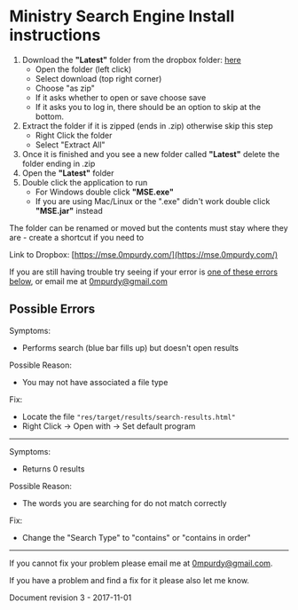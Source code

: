 # Ministry Search Engine Install instructions

 1. Download the **"Latest"** folder from the dropbox folder: [here](https://mse.0mpurdy.com/)
    - Open the folder (left click)
    - Select download (top right corner)
    - Choose "as zip"
    - If it asks whether to open or save choose save
    - If it asks you to log in, there should be an option to skip at the bottom.
 2. Extract the folder if it is zipped (ends in .zip) otherwise skip this step
    - Right Click the folder
    - Select "Extract All"
 3. Once it is finished and you see a new folder called **"Latest"** delete the folder ending in .zip
 4. Open the **"Latest"** folder
 5. Double click the application to run
    - For Windows double click **"MSE.exe"**
    - If you are using Mac/Linux or the ".exe" didn't work double click **"MSE.jar"** instead

The folder can be renamed or moved but the contents must stay where they are - create a shortcut if you need to

Link to Dropbox: [https://mse.0mpurdy.com/](https://mse.0mpurdy.com/)

If you are still having trouble try seeing if your error is [one of these errors below](#possible-errors), or email me at [0mpurdy@gmail.com](mailto:0mpurdy@gmail.com)

## Possible Errors

Symptoms: 
 - Performs search (blue bar fills up) but doesn't open results

Possible Reason: 
 - You may not have associated a file type

Fix:
 - Locate the file `"res/target/results/search-results.html"`
 - Right Click -> Open with -> Set default program

----

Symptoms: 
 - Returns 0 results

Possible Reason:
 - The words you are searching for do not match correctly

Fix:
 - Change the "Search Type" to "contains" or "contains in order"

----

If you cannot fix your problem please email me at [0mpurdy@gmail.com](mailto:0mpurdy@gmail.com).

If you have a problem and find a fix for it please also let me know.

Document revision 3 - 2017-11-01
